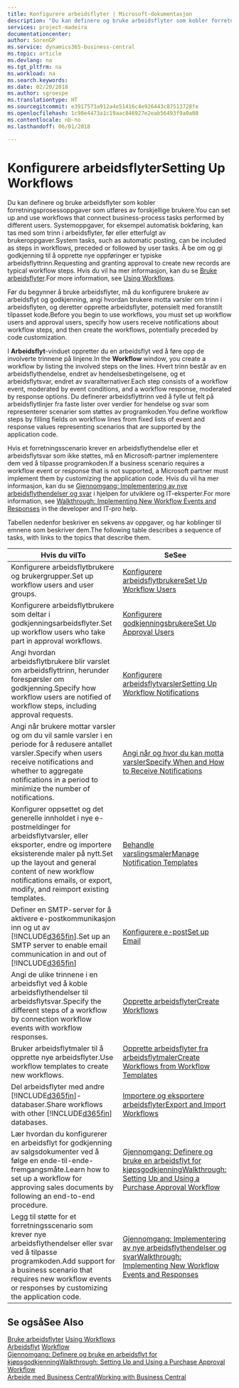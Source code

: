 ```yaml
---
title: Konfigurere arbeidsflyter | Microsoft-dokumentasjon
description: "Du kan definere og bruke arbeidsflyter som kobler forretningsprosessoppgaver som utføres av forskjellige brukere. Systemoppgaver, for eksempel automatisk bokføring, kan tas med som trinn i arbeidsflyter, før eller etterfulgt av brukeroppgaver. Å be om og gi godkjenning til å opprette nye oppføringer er typiske arbeidsflyttrinn."
services: project-madeira
documentationcenter: 
author: SorenGP
ms.service: dynamics365-business-central
ms.topic: article
ms.devlang: na
ms.tgt_pltfrm: na
ms.workload: na
ms.search.keywords: 
ms.date: 02/20/2018
ms.author: sgroespe
ms.translationtype: HT
ms.sourcegitcommit: e3917573a912a4e51416c4e926443c87513728fe
ms.openlocfilehash: 1c98e4473a1c19aac846927e2eab56493f9a0a08
ms.contentlocale: nb-no
ms.lasthandoff: 06/01/2018

---
```

# <a name="setting-up-workflows"></a><span data-ttu-id="07e75-105">Konfigurere arbeidsflyter</span><span class="sxs-lookup"><span data-stu-id="07e75-105">Setting Up Workflows</span></span>
<span data-ttu-id="07e75-106">Du kan definere og bruke arbeidsflyter som kobler forretningsprosessoppgaver som utføres av forskjellige brukere.</span><span class="sxs-lookup"><span data-stu-id="07e75-106">You can set up and use workflows that connect business-process tasks performed by different users.</span></span> <span data-ttu-id="07e75-107">Systemoppgaver, for eksempel automatisk bokføring, kan tas med som trinn i arbeidsflyter, før eller etterfulgt av brukeroppgaver.</span><span class="sxs-lookup"><span data-stu-id="07e75-107">System tasks, such as automatic posting, can be included as steps in workflows, preceded or followed by user tasks.</span></span> <span data-ttu-id="07e75-108">Å be om og gi godkjenning til å opprette nye oppføringer er typiske arbeidsflyttrinn.</span><span class="sxs-lookup"><span data-stu-id="07e75-108">Requesting and granting approval to create new records are typical workflow steps.</span></span> <span data-ttu-id="07e75-109">Hvis du vil ha mer informasjon, kan du se [Bruke arbeidsflyter](across-use-workflows.md).</span><span class="sxs-lookup"><span data-stu-id="07e75-109">For more information, see [Using Workflows](across-use-workflows.md).</span></span>  

 <span data-ttu-id="07e75-110">Før du begynner å bruke arbeidsflyter, må du konfigurere brukere av arbeidsflyt og godkjenning, angi hvordan brukere motta varsler om trinn i arbeidsflyten, og deretter opprette arbeidsflyter, potensielt med foranstilt tilpasset kode.</span><span class="sxs-lookup"><span data-stu-id="07e75-110">Before you begin to use workflows, you must set up workflow users and approval users, specify how users receive notifications about workflow steps, and then create the workflows, potentially preceded by code customization.</span></span>  

 <span data-ttu-id="07e75-111">I **Arbeidsflyt**-vinduet oppretter du en arbeidsflyt ved å føre opp de involverte trinnene på linjene.</span><span class="sxs-lookup"><span data-stu-id="07e75-111">In the **Workflow** window, you create a workflow by listing the involved steps on the lines.</span></span> <span data-ttu-id="07e75-112">Hvert trinn består av en arbeidsflythendelse, endret av hendelsesbetingelsene, og et arbeidsflytsvar, endret av svaralternativer.</span><span class="sxs-lookup"><span data-stu-id="07e75-112">Each step consists of a workflow event, moderated by event conditions, and a workflow response, moderated by response options.</span></span> <span data-ttu-id="07e75-113">Du definerer arbeidsflyttrinn ved å fylle ut felt på arbeidsflytlinjer fra faste lister over verdier for hendelse og svar som representerer scenarier som støttes av programkoden.</span><span class="sxs-lookup"><span data-stu-id="07e75-113">You define workflow steps by filling fields on workflow lines from fixed lists of event and response values representing scenarios that are supported by the application code.</span></span>  

 <span data-ttu-id="07e75-114">Hvis et forretningsscenario krever en arbeidsflythendelse eller et arbeidsflytsvar som ikke støttes, må en Microsoft-partner implementere dem ved å tilpasse programkoden.</span><span class="sxs-lookup"><span data-stu-id="07e75-114">If a business scenario requires a workflow event or response that is not supported, a Microsoft partner must implement them by customizing the application code.</span></span> <span data-ttu-id="07e75-115">Hvis du vil ha mer informasjon, kan du se [Gjennomgang: Implementering av nye arbeidsflythendelser og svar](/dynamics-nav/Walkthrough--Implementing-New-Workflow-Events-and-Responses) i hjelpen for utviklere og IT-eksperter.</span><span class="sxs-lookup"><span data-stu-id="07e75-115">For more information, see [Walkthrough: Implementing New Workflow Events and Responses](/dynamics-nav/Walkthrough--Implementing-New-Workflow-Events-and-Responses) in the developer and IT-pro help.</span></span>

 <span data-ttu-id="07e75-116">Tabellen nedenfor beskriver en sekvens av oppgaver, og har koblinger til emnene som beskriver dem.</span><span class="sxs-lookup"><span data-stu-id="07e75-116">The following table describes a sequence of tasks, with links to the topics that describe them.</span></span>  

|<span data-ttu-id="07e75-117">**Hvis du vil**</span><span class="sxs-lookup"><span data-stu-id="07e75-117">**To**</span></span>|<span data-ttu-id="07e75-118">**Se**</span><span class="sxs-lookup"><span data-stu-id="07e75-118">**See**</span></span>|  
|------------|-------------|  
|<span data-ttu-id="07e75-119">Konfigurere arbeidsflytbrukere og brukergrupper.</span><span class="sxs-lookup"><span data-stu-id="07e75-119">Set up workflow users and user groups.</span></span>|[<span data-ttu-id="07e75-120">Konfigurere arbeidsflytbrukere</span><span class="sxs-lookup"><span data-stu-id="07e75-120">Set Up Workflow Users</span></span>](across-how-to-set-up-workflow-users.md)|  
|<span data-ttu-id="07e75-121">Konfigurere arbeidsflytbrukere som deltar i godkjenningsarbeidsflyter.</span><span class="sxs-lookup"><span data-stu-id="07e75-121">Set up workflow users who take part in approval workflows.</span></span>|[<span data-ttu-id="07e75-122">Konfigurere godkjenningsbrukere</span><span class="sxs-lookup"><span data-stu-id="07e75-122">Set Up Approval Users</span></span>](across-how-to-set-up-approval-users.md)|  
|<span data-ttu-id="07e75-123">Angi hvordan arbeidsflytbrukere blir varslet om arbeidsflyttrinn, herunder forespørsler om godkjenning.</span><span class="sxs-lookup"><span data-stu-id="07e75-123">Specify how workflow users are notified of workflow steps, including approval requests.</span></span>|[<span data-ttu-id="07e75-124">Konfigurere arbeidsflytvarsler</span><span class="sxs-lookup"><span data-stu-id="07e75-124">Setting Up Workflow Notifications</span></span>](across-setting-up-workflow-notifications.md)|  
|<span data-ttu-id="07e75-125">Angi når brukere mottar varsler og om du vil samle varsler i en periode for å redusere antallet varsler.</span><span class="sxs-lookup"><span data-stu-id="07e75-125">Specify when users receive notifications and whether to aggregate notifications in a period to minimize the number of notifications.</span></span>|[<span data-ttu-id="07e75-126">Angi når og hvor du kan motta varsler</span><span class="sxs-lookup"><span data-stu-id="07e75-126">Specify When and How to Receive Notifications</span></span>](across-how-to-specify-when-and-how-to-receive-notifications.md)|  
|<span data-ttu-id="07e75-127">Konfigurer oppsettet og det generelle innholdet i nye e-postmeldinger for arbeidsflytvarsler, eller eksporter, endre og importere eksisterende maler på nytt.</span><span class="sxs-lookup"><span data-stu-id="07e75-127">Set up the layout and general content of new workflow notifications emails, or export, modify, and reimport existing templates.</span></span>|[<span data-ttu-id="07e75-128">Behandle varslingsmaler</span><span class="sxs-lookup"><span data-stu-id="07e75-128">Manage Notification Templates</span></span>](across-how-to-manage-notification-templates.md)|  
|<span data-ttu-id="07e75-129">Definer en SMTP-server for å aktivere e-postkommunikasjon inn og ut av [!INCLUDE[d365fin](includes/d365fin_md.md)].</span><span class="sxs-lookup"><span data-stu-id="07e75-129">Set up an SMTP server to enable email communication in and out of [!INCLUDE[d365fin](includes/d365fin_md.md)]</span></span>|[<span data-ttu-id="07e75-130">Konfigurere e-post</span><span class="sxs-lookup"><span data-stu-id="07e75-130">Set up Email</span></span>](admin-how-setup-email.md)|
|<span data-ttu-id="07e75-131">Angi de ulike trinnene i en arbeidsflyt ved å koble arbeidsflythendelser til arbeidsflytsvar.</span><span class="sxs-lookup"><span data-stu-id="07e75-131">Specify the different steps of a workflow by connection workflow events with workflow responses.</span></span>|[<span data-ttu-id="07e75-132">Opprette arbeidsflyter</span><span class="sxs-lookup"><span data-stu-id="07e75-132">Create Workflows</span></span>](across-how-to-create-workflows.md)|  
|<span data-ttu-id="07e75-133">Bruker arbeidsflytmaler til å opprette nye arbeidsflyter.</span><span class="sxs-lookup"><span data-stu-id="07e75-133">Use workflow templates to create new workflows.</span></span>|[<span data-ttu-id="07e75-134">Opprette arbeidsflyter fra arbeidsflytmaler</span><span class="sxs-lookup"><span data-stu-id="07e75-134">Create Workflows from Workflow Templates</span></span>](across-how-to-create-workflows-from-workflow-templates.md)|  
|<span data-ttu-id="07e75-135">Del arbeidsflyter med andre [!INCLUDE[d365fin](includes/d365fin_md.md)]-databaser.</span><span class="sxs-lookup"><span data-stu-id="07e75-135">Share workflows with other [!INCLUDE[d365fin](includes/d365fin_md.md)] databases.</span></span>|[<span data-ttu-id="07e75-136">Importere og eksportere arbeidsflyter</span><span class="sxs-lookup"><span data-stu-id="07e75-136">Export and Import Workflows</span></span>](across-how-to-export-and-import-workflows.md)|  
|<span data-ttu-id="07e75-137">Lær hvordan du konfigurerer en arbeidsflyt for godkjenning av salgsdokumenter ved å følge en ende-til-ende-fremgangsmåte.</span><span class="sxs-lookup"><span data-stu-id="07e75-137">Learn how to set up a workflow for approving sales documents by following an end-to-end procedure.</span></span>|[<span data-ttu-id="07e75-138">Gjennomgang: Definere og bruke en arbeidsflyt for kjøpsgodkjenning</span><span class="sxs-lookup"><span data-stu-id="07e75-138">Walkthrough: Setting Up and Using a Purchase Approval Workflow</span></span>](walkthrough-setting-up-and-using-a-purchase-approval-workflow.md)|  
|<span data-ttu-id="07e75-139">Legg til støtte for et forretningsscenario som krever nye arbeidsflythendelser eller svar ved å tilpasse programkoden.</span><span class="sxs-lookup"><span data-stu-id="07e75-139">Add support for a business scenario that requires new workflow events or responses by customizing the application code.</span></span>|[<span data-ttu-id="07e75-140">Gjennomgang: Implementering av nye arbeidsflythendelser og svar</span><span class="sxs-lookup"><span data-stu-id="07e75-140">Walkthrough: Implementing New Workflow Events and Responses</span></span>](/dynamics-nav/Walkthrough--Implementing-New-Workflow-Events-and-Responses)|  

## <a name="see-also"></a><span data-ttu-id="07e75-141">Se også</span><span class="sxs-lookup"><span data-stu-id="07e75-141">See Also</span></span>  
 <span data-ttu-id="07e75-142">[Bruke arbeidsflyter](across-use-workflows.md) </span><span class="sxs-lookup"><span data-stu-id="07e75-142">[Using Workflows](across-use-workflows.md) </span></span>  
 <span data-ttu-id="07e75-143">[Arbeidsflyt](across-workflow.md) </span><span class="sxs-lookup"><span data-stu-id="07e75-143">[Workflow](across-workflow.md) </span></span>  
 [<span data-ttu-id="07e75-144">Gjennomgang: Definere og bruke en arbeidsflyt for kjøpsgodkjenning</span><span class="sxs-lookup"><span data-stu-id="07e75-144">Walkthrough: Setting Up and Using a Purchase Approval Workflow</span></span>](walkthrough-setting-up-and-using-a-purchase-approval-workflow.md)  
 [<span data-ttu-id="07e75-145">Arbeide med Business Central</span><span class="sxs-lookup"><span data-stu-id="07e75-145">Working with Business Central</span></span>](ui-work-product.md)

